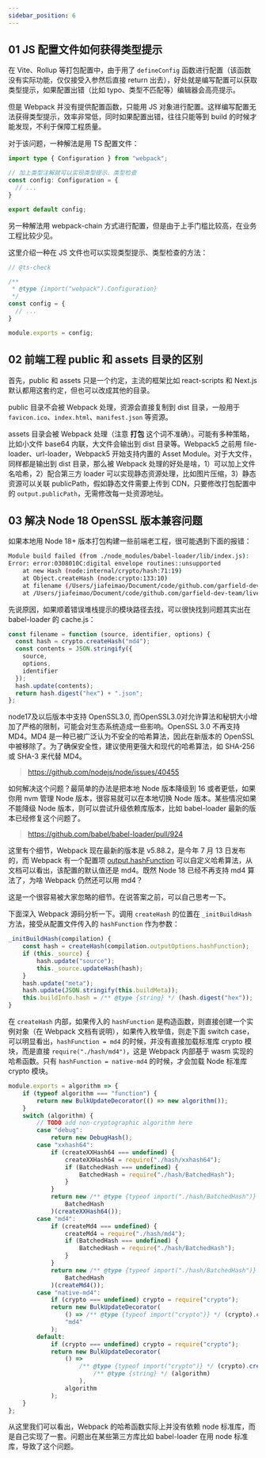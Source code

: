 ```yaml
---
sidebar_position: 6
---
```


## 01 JS 配置文件如何获得类型提示

在 Vite、Rollup 等打包配置中，由于用了 `defineConfig` 函数进行配置（该函数没有实际功能，仅仅接受入参然后直接 return 出去），好处就是编写配置可以获取类型提示，如果配置出错（比如 typo、类型不匹配等）编辑器会高亮提示。

但是 Webpack 并没有提供配置函数，只能用 JS 对象进行配置。这样编写配置无法获得类型提示，效率非常低，同时如果配置出错，往往只能等到 build 的时候才能发现，不利于保障工程质量。

对于该问题，一种解法是用 TS 配置文件：

```ts
import type { Configuration } from "webpack";

// 加上类型注解就可以实现类型提示、类型检查
const config: Configuration = {
  // ...
}

export default config;
```

另一种解法用 webpack-chain 方式进行配置，但是由于上手门槛比较高，在业务工程比较少见。


这里介绍一种在 JS 文件也可以实现类型提示、类型检查的方法：

```js
// @ts-check

/**
 * @type {import("webpack").Configuration}
 */
const config = {
  // ...
}

module.exports = config;
```


## 02 前端工程 public 和 assets 目录的区别

首先，public 和 assets 只是一个约定，主流的框架比如 react-scripts 和 Next.js 默认都用这套约定，但也可以改成其他的目录。

public 目录不会被 Webpack 处理，资源会直接复制到 dist 目录，一般用于 `favicon.ico`、`index.html`、`manifest.json` 等资源。

assets 目录会被 Webpack 处理（注意 **打包** 这个词不准确）。可能有多种策略，比如小文件 base64 内联，大文件会输出到 dist 目录等。Webpack5 之前用 file-loader、url-loader，Webpack5 开始支持内置的 Asset Module。对于大文件，同样都是输出到 dist 目录，那么被 Webpack 处理的好处是啥，1）可以加上文件名哈希，2）配合第三方 loader 可以实现静态资源处理，比如图片压缩，3）静态资源可以关联  publicPath，假如静态文件需要上传到 CDN，只要修改打包配置中的 `output.publicPath`，无需修改每一处资源地址。

## 03 解决 Node 18 OpenSSL 版本兼容问题

如果本地用 Node 18+ 版本打包构建一些前端老工程，很可能遇到下面的报错：

```bash
Module build failed (from ./node_modules/babel-loader/lib/index.js):
Error: error:0308010C:digital envelope routines::unsupported
    at new Hash (node:internal/crypto/hash:71:19)
    at Object.createHash (node:crypto:133:10)
    at filename (/Users/jiafeimao/Document/code/github.com/garfield-dev-team/live/node_modules/babel-loader/lib/cache.js:94:23)
    at /Users/jiafeimao/Document/code/github.com/garfield-dev-team/live/node_modules/babel-loader/lib/cache.js:122:39
```

先说原因，如果顺着错误堆栈提示的模块路径去找，可以很快找到问题其实出在 babel-loader 的 cache.js：

```js title="node_modules/babel-loader/lib/cache.js"
const filename = function (source, identifier, options) {
  const hash = crypto.createHash("md4");
  const contents = JSON.stringify({
    source,
    options,
    identifier
  });
  hash.update(contents);
  return hash.digest("hex") + ".json";
};
```

node17及以后版本中支持 OpenSSL3.0, 而OpenSSL3.0对允许算法和秘钥大小增加了严格的限制，可能会对生态系统造成一些影响。OpenSSL 3.0 不再支持 MD4。MD4 是一种已被广泛认为不安全的哈希算法，因此在新版本的 OpenSSL 中被移除了。为了确保安全性，建议使用更强大和现代的哈希算法，如 SHA-256 或 SHA-3 来代替 MD4。

> https://github.com/nodejs/node/issues/40455

如何解决这个问题？最简单的办法是把本地 Node 版本降级到 16 或者更低，如果你用 nvm 管理 Node 版本，很容易就可以在本地切换 Node 版本。某些情况如果不能降级 Node 版本，则可以尝试升级依赖库版本，比如 babel-loader 最新的版本已经修复这个问题了。

> https://github.com/babel/babel-loader/pull/924

这里有个细节，Webpack 现在最新的版本是 v5.88.2，是今年 7 月 13 日发布的，而 Webpack 有一个配置项 [output.hashFunction](https://webpack.js.org/configuration/output/#outputhashfunction) 可以自定义哈希算法，从文档可以看出，该配置的默认值还是 md4。既然 Node 18 已经不再支持 md4 算法了，为啥 Webpack 仍然还可以用 md4？

这是一个很容易被大家忽略的细节。在说答案之前，可以自己思考一下。

下面深入 Webpack 源码分析一下。调用 `createHash` 的位置在 `_initBuildHash` 方法，接受从配置文件传入的 `hashFunction` 作为参数：

```js title="https://github.com/webpack/webpack/blob/main/lib/NormalModule.js#L923"
_initBuildHash(compilation) {
	const hash = createHash(compilation.outputOptions.hashFunction);
	if (this._source) {
		hash.update("source");
		this._source.updateHash(hash);
	}
	hash.update("meta");
	hash.update(JSON.stringify(this.buildMeta));
	this.buildInfo.hash = /** @type {string} */ (hash.digest("hex"));
}
```

在 `createHash` 内部，如果传入的 `hashFunction` 是构造函数，则直接创建一个实例对象（在 Webpack 文档有说明），如果传入枚举值，则走下面 switch case，可以明显看出，`hashFunction = md4` 的时候，并没有直接加载标准库 crypto 模块，而是直接 `require("./hash/md4")`，这是 Webpack 内部基于 wasm 实现的哈希函数。只有 `hashFunction = native-md4` 的时候，才会加载 Node 标准库 crypto 模块。

```js title="https://github.com/webpack/webpack/blob/main/lib/util/createHash.js#L167-L173"
module.exports = algorithm => {
	if (typeof algorithm === "function") {
		return new BulkUpdateDecorator(() => new algorithm());
	}
	switch (algorithm) {
		// TODO add non-cryptographic algorithm here
		case "debug":
			return new DebugHash();
		case "xxhash64":
			if (createXXHash64 === undefined) {
				createXXHash64 = require("./hash/xxhash64");
				if (BatchedHash === undefined) {
					BatchedHash = require("./hash/BatchedHash");
				}
			}
			return new /** @type {typeof import("./hash/BatchedHash")} */ (
				BatchedHash
			)(createXXHash64());
		case "md4":
			if (createMd4 === undefined) {
				createMd4 = require("./hash/md4");
				if (BatchedHash === undefined) {
					BatchedHash = require("./hash/BatchedHash");
				}
			}
			return new /** @type {typeof import("./hash/BatchedHash")} */ (
				BatchedHash
			)(createMd4());
		case "native-md4":
			if (crypto === undefined) crypto = require("crypto");
			return new BulkUpdateDecorator(
				() => /** @type {typeof import("crypto")} */ (crypto).createHash("md4"),
				"md4"
			);
		default:
			if (crypto === undefined) crypto = require("crypto");
			return new BulkUpdateDecorator(
				() =>
					/** @type {typeof import("crypto")} */ (crypto).createHash(
						/** @type {string} */ (algorithm)
					),
				algorithm
			);
	}
};
```

从这里我们可以看出，Webpack 的哈希函数实际上并没有依赖 node 标准库，而是自己实现了一套。问题出在某些第三方库比如 babel-loader 在用 node 标准库，导致了这个问题。

